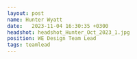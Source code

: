 ```yaml
---
layout: post
name: Hunter Wyatt
date:   2023-11-04 16:30:35 +0300
headshot: headshot_Hunter_Oct_2023_1.jpg
position: WE Design Team Lead
tags: teamlead
---
```


